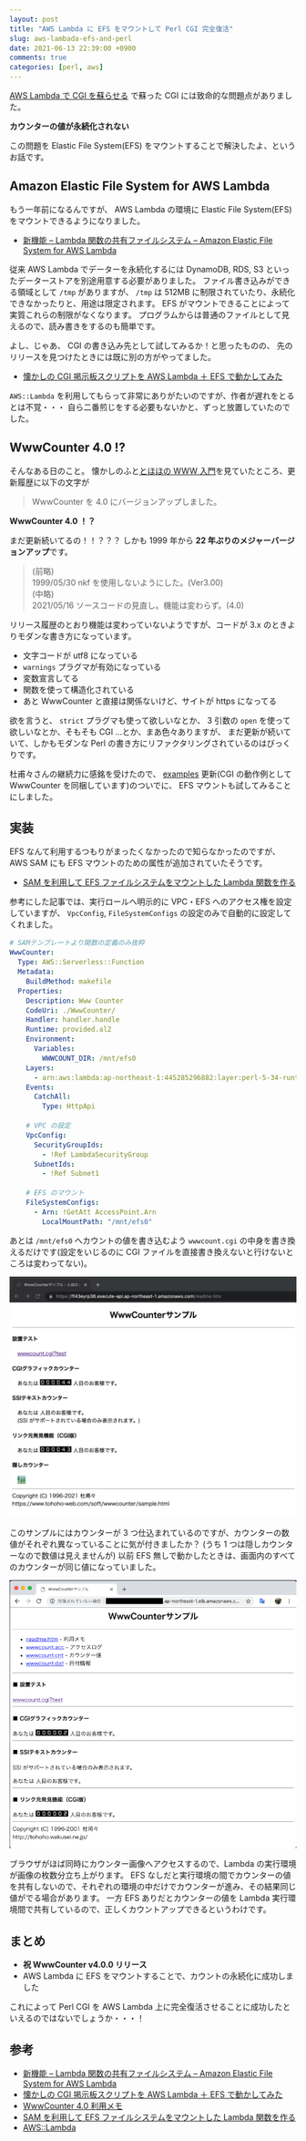 ```yaml
---
layout: post
title: "AWS Lambda に EFS をマウントして Perl CGI 完全復活"
slug: aws-lambada-efs-and-perl
date: 2021-06-13 22:39:00 +0900
comments: true
categories: [perl, aws]
---
```


[AWS Lambda で CGI を蘇らせる](https://shogo82148.github.io/blog/2018/12/16/run-cgi-in-aws-lambda/) で蘇った CGI には致命的な問題点がありました。

**カウンターの値が永続化されない**

この問題を Elastic File System(EFS) をマウントすることで解決したよ、というお話です。

## Amazon Elastic File System for AWS Lambda

もう一年前になるんですが、 AWS Lambda の環境に Elastic File System(EFS) をマウントできるようになりました。

- [新機能 – Lambda 関数の共有ファイルシステム – Amazon Elastic File System for AWS Lambda](https://aws.amazon.com/jp/blogs/news/new-a-shared-file-system-for-your-lambda-functions/)

従来 AWS Lambda でデーターを永続化するには DynamoDB, RDS, S3 といったデーターストアを別途用意する必要がありました。
ファイル書き込みができる領域として `/tmp` がありますが、 `/tmp` は 512MB に制限されていたり、永続化できなかったりと、用途は限定されます。
EFS がマウントできることによって実質これらの制限がなくなります。
プログラムからは普通のファイルとして見えるので、読み書きをするのも簡単です。

よし、じゃあ、 CGI の書き込み先として試してみるか！と思ったものの、
先のリリースを見つけたときには既に別の方がやってました。

- [懐かしの CGI 掲示板スクリプトを AWS Lambda ＋ EFS で動かしてみた](https://d.nekoruri.jp/entry/2020/06/17/serverless-minibbs)

`AWS::Lambda` を利用してもらって非常にありがたいのですが、作者が遅れをとるとは不覚・・・
自ら二番煎じをする必要もないかと、ずっと放置していたのでした。

## WwwCounter 4.0 !?

そんなある日のこと。
懐かしのふと[とほほの WWW 入門](https://www.tohoho-web.com/www.htm)を見ていたところ、更新履歴に以下の文字が

> WwwCounter を 4.0 にバージョンアップしました。

**WwwCounter 4.0 ！？**

まだ更新続いてるの！！？？？
しかも 1999 年から **22 年ぶりのメジャーバージョンアップ**です。

> (前略)  
> 1999/05/30 nkf を使用しないようにした。(Ver3.00)  
> (中略)  
> 2021/05/16 ソースコードの見直し。機能は変わらず。(4.0)

リリース履歴のとおり機能は変わっていないようですが、コードが 3.x のときよりモダンな書き方になっています。

- 文字コードが utf8 になっている
- `warnings` プラグマが有効になっている
- 変数宣言してる
- 関数を使って構造化されている
- あと WwwCounter と直接は関係ないけど、サイトが https になってる

欲を言うと、 `strict` プラグマも使って欲しいなとか、 3 引数の `open` を使って欲しいなとか、そもそも CGI ...とか、まあ色々ありますが、
まだ更新が続いていて、しかもモダンな Perl の書き方にリファクタリングされているのはびっくりです。

杜甫々さんの継続力に感銘を受けたので、 [examples](https://github.com/shogo82148/p5-aws-lambda/tree/main/examples/cgi) 更新(CGI の動作例として WwwCounter を同梱しています)のついでに、
EFS マウントも試してみることにしました。

## 実装

EFS なんて利用するつもりがまったくなかったので知らなかったのですが、 AWS SAM にも EFS マウントのための属性が追加されていたそうです。

- [SAM を利用して EFS ファイルシステムをマウントした Lambda 関数を作る](https://53ningen.com/sam-efs-lambda/)

参考にした記事では、実行ロールへ明示的に VPC・EFS へのアクセス権を設定していますが、 `VpcConfig`, `FileSystemConfigs` の設定のみで自動的に設定してくれました。

```yaml
# SAMテンプレートより関数の定義のみ抜粋
WwwCounter:
  Type: AWS::Serverless::Function
  Metadata:
    BuildMethod: makefile
  Properties:
    Description: Www Counter
    CodeUri: ./WwwCounter/
    Handler: handler.handle
    Runtime: provided.al2
    Environment:
      Variables:
        WWWCOUNT_DIR: /mnt/efs0
    Layers:
      - arn:aws:lambda:ap-northeast-1:445285296882:layer:perl-5-34-runtime-al2:2
    Events:
      CatchAll:
        Type: HttpApi

    # VPC の設定
    VpcConfig:
      SecurityGroupIds:
        - !Ref LambdaSecurityGroup
      SubnetIds:
        - !Ref Subnet1

    # EFS のマウント
    FileSystemConfigs:
      - Arn: !GetAtt AccessPoint.Arn
        LocalMountPath: "/mnt/efs0"
```

あとは `/mnt/efs0` へカウントの値を書き込むよう `wwwcount.cgi` の中身を書き換えるだけです(設定をいじるのに CGI ファイルを直接書き換えないと行けないところは変わってない)。

![CGIが動作する様子(EFSあり)](/images/2021-06-14-cgi-in-aws-lambda.png)

このサンプルにはカウンターが 3 つ仕込まれているのですが、カウンターの数値がそれぞれ異なっていることに気が付きましたか？
(うち 1 つは隠しカウンターなので数値は見えませんが)
以前 EFS 無しで動かしたときは、画面内のすべてのカウンターが同じ値になっていました。

![CGIが動作する様子(EFSなし)](/images/2018-12-16-cgi-in-aws-lambda.png)

ブラウザがほば同時にカウンター画像へアクセスするので、Lambda の実行環境が画像の枚数分立ち上がります。
EFS なしだと実行環境の間でカウンターの値を共有しないので、それぞれの環境の中だけでカウンターが進み、その結果同じ値がでる場合があります。
一方 EFS ありだとカウンターの値を Lambda 実行環境間で共有しているので、正しくカウントアップできるというわけです。

## まとめ

- **祝 WwwCounter v4.0.0 リリース**
- AWS Lambda に EFS をマウントすることで、カウントの永続化に成功しました

これによって Perl CGI を AWS Lambda 上に完全復活させることに成功したといえるのではないでしょうか・・・！

## 参考

- [新機能 – Lambda 関数の共有ファイルシステム – Amazon Elastic File System for AWS Lambda](https://aws.amazon.com/jp/blogs/news/new-a-shared-file-system-for-your-lambda-functions/)
- [懐かしの CGI 掲示板スクリプトを AWS Lambda ＋ EFS で動かしてみた](https://d.nekoruri.jp/entry/2020/06/17/serverless-minibbs)
- [WwwCounter 4.0 利用メモ](https://www.tohoho-web.com/soft/wwwcounter/readme.html)
- [SAM を利用して EFS ファイルシステムをマウントした Lambda 関数を作る](https://53ningen.com/sam-efs-lambda/)
- [AWS::Lambda](https://metacpan.org/pod/AWS::Lambda)
